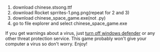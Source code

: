 1. download chinese.stsong.ttf
2. download Rocket sprrites-1.png.png(repeat for 2 and 3)
3. download chinese_space_game.exe(not .py)
4. go to file explorer and select chinese_space_game.exe

If you get warnings about a virus, just [turn off windows defender](https://www.wikihow.com/Turn-Off-Windows-Defender-in-Windows-10) or any other threat protection service. This game probably won't give
your computer a virus so don't worry. Enjoy!
